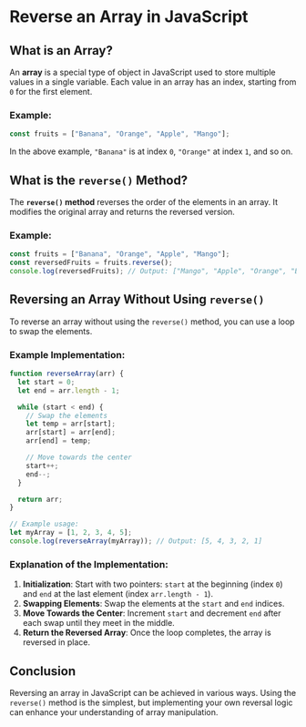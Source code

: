 
# Reverse an Array in JavaScript

## What is an Array?
An **array** is a special type of object in JavaScript used to store multiple values in a single variable. Each value in an array has an index, starting from `0` for the first element.

### Example:
```javascript
const fruits = ["Banana", "Orange", "Apple", "Mango"];
```
In the above example, `"Banana"` is at index `0`, `"Orange"` at index `1`, and so on.

## What is the `reverse()` Method?
The **`reverse()` method** reverses the order of the elements in an array. It modifies the original array and returns the reversed version.

### Example:
```javascript
const fruits = ["Banana", "Orange", "Apple", "Mango"];
const reversedFruits = fruits.reverse();
console.log(reversedFruits); // Output: ["Mango", "Apple", "Orange", "Banana"]
```

## Reversing an Array Without Using `reverse()`
To reverse an array without using the `reverse()` method, you can use a loop to swap the elements.

### Example Implementation:
```javascript
function reverseArray(arr) {
  let start = 0;
  let end = arr.length - 1;

  while (start < end) {
    // Swap the elements
    let temp = arr[start];
    arr[start] = arr[end];
    arr[end] = temp;

    // Move towards the center
    start++;
    end--;
  }

  return arr;
}

// Example usage:
let myArray = [1, 2, 3, 4, 5];
console.log(reverseArray(myArray)); // Output: [5, 4, 3, 2, 1]
```

### Explanation of the Implementation:
1. **Initialization**: Start with two pointers: `start` at the beginning (index `0`) and `end` at the last element (index `arr.length - 1`).
2. **Swapping Elements**: Swap the elements at the `start` and `end` indices.
3. **Move Towards the Center**: Increment `start` and decrement `end` after each swap until they meet in the middle.
4. **Return the Reversed Array**: Once the loop completes, the array is reversed in place.

## Conclusion
Reversing an array in JavaScript can be achieved in various ways. Using the `reverse()` method is the simplest, but implementing your own reversal logic can enhance your understanding of array manipulation.
